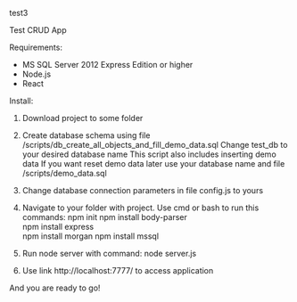 test3

Test CRUD App

Requirements:
 - MS SQL Server 2012 Express Edition or higher
 - Node.js
 - React

Install:

1. Download project to some folder

2. Create database schema using file /scripts/db_create_all_objects_and_fill_demo_data.sql
Change test_db to your desired database name
This script also includes inserting demo data
If you want reset demo data later use your database name and file /scripts/demo_data.sql

3. Change database connection parameters in file config.js to yours

4. Navigate to your folder with project. Use cmd or bash to run this commands:
npm init
npm install body-parser  
npm install express  
npm install morgan
npm install mssql

5. Run node server with command:
node server.js

6. Use link http://localhost:7777/ to access application

And you are ready to go!
